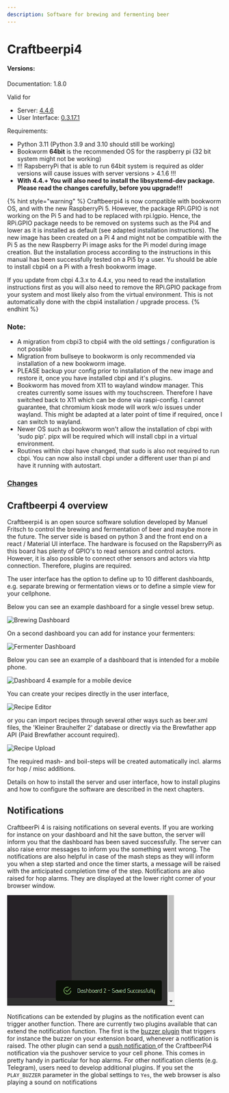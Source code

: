 ```yaml
---
description: Software for brewing and fermenting beer
---
```


# Craftbeerpi4

#### Versions:

Documentation: 1.8.0

Valid for 
- Server: [4.4.6](https://pypi.org/project/cbpi4/)
- User Interface: [0.3.17.1](https://pypi.org/project/cbpi4gui/)

Requirements:
- Python 3.11 (Python 3.9 and 3.10 should still be working)
- Bookworm <strong>64bit</strong> is the recommended OS for the raspberry pi (32 bit system might not be working)
- !!! RapsberryPi that is able to run 64bit system is required as older versions will cause issues with server versions > 4.1.6 !!!
- <strong>With 4.4.+ You will also need to install the libsystemd-dev package. Please read the changes carefully, before you upgrade!!!</strong>

{% hint style="warning" %}
Craftbeerpi4 is now compatible with bookworm OS, and with the new RaspberryPi 5. However, the package RPi.GPIO is not working on the Pi 5 and had to be replaced with rpi.lgpio. Hence, the RPi.GPIO package needs to be removed on systems such as the Pi4 and lower as it is installed as default (see adapted installation instructions). The new image has been created on a Pi 4 and might not be compatible with the Pi 5 as the new Raspberry Pi image asks for the Pi model during image creation. But the installation process according to the instructions in this manual has been successfully tested on a Pi5 by a user. Yu should be able to install cbpi4 on a Pi with a fresh bookworm image.

If you update from cbpi 4.3.x to 4.4.x, you need to read the installation instructions first as you will also need to remove the RPi.GPIO package from your system and most likely also from the virtual environment. This is not automatically done with the cbpi4 installation / upgrade process.
{% endhint %}

### Note:
- A migration from cbpi3 to cbpi4 with the old settings / configuration is not possible
- Migration from bullseye to bookworm is only recommended via installation of a new bookworm image.
- PLEASE backup your config prior to installation of the new image and restore it, once you have installed cbpi and it's plugins.
- Bookworm has moved from X11 to wayland window manager. This creates currently some issues with my touchscreen. Therefore I have switched back to X11 which can be done via raspi-config. I cannot guarantee, that chromium kiosk mode will work w/o issues under wayland. This might be adapted at a later point of time if required, once I can switch to wayland.
- Newer OS such as bookworm won't allow the installation of cbpi with 'sudo pip'. pipx will be required which will install cbpi in a virtual environment.
- Routines within cbpi have changed, that sudo is also not required to run cbpi. You can now also install cbpi under a different user than pi and have it running with autostart.

### [Changes](master/Changes.md)

## Craftbeerpi 4 overview

Craftbeerpi4 is an open source software solution developed by Manuel Fritsch to control the brewing and fermentation of beer and maybe more in the future. The server side is based on python 3 and the front end on a react / Material UI interface. The hardware is focused on the RapsberryPi as this board has plenty of GPIO's to read sensors and control actors. However, it is also possible to connect other sensors and actors via http connection. Therefore, plugins are required.

The user interface has the option to define up to 10 different dashboards, e.g. separate brewing or fermentation views or to define a simple view for your cellphone.

Below you can see an example dashboard for a single vessel brew setup.

![Brewing Dashboard](.gitbook/assets/cbpi4\_brew.png)

On a second dashboard you can add for instance your fermenters:

![Fermenter Dashboard](.gitbook/assets/cbp4\_ferment.png)

Below you can see an example of a dashboard that is intended for a mobile phone.

![Dashboard 4 example for a mobile device](.gitbook/assets/cbpi\_mobile\_dashboard.jpg)

You can create your recipes directly in the user interface,

![Recipe Editor](.gitbook/assets/cbpi4\_mash\_profile.png)

or you can import recipes through several other ways such as beer.xml files, the 'Kleiner Brauhelfer 2' database or directly via the Brewfather app API (Paid Brewfather account required).

![Recipe Upload](.gitbook/assets/cbpi4\_recipe\_upload.png)

The required mash- and boil-steps will be created automatically incl. alarms for hop / misc additions.

Details on how to install the server and user interface, how to install plugins and how to configure the software are described in the next chapters.

## Notifications

CraftbeerPi 4 is raising notifications on several events. If you are working for instance on your dashboard and hit the save button, the server will inform you that the dashboard has been saved successfully. The server can also raise error messages to inform you the something went wrong. The notifications are also helpful in case of the mash steps as they will inform you when a step started and once the timer starts, a message will be raised with the anticipated completion time of the step. Notifications are also raised for hop alarms. They are displayed at the lower right corner of your browser window.

![CraftbeerPi 4 Notification in browser window](.gitbook/assets/cbpi4-notofocation.png)

Notifications can be extended by plugins as the notification event can trigger another function. There are currently two plugins available that can extend the notification function. The first is the [buzzer plugin](https://github.com/PiBrewing/cbpi4-buzzer) that triggers for instance the buzzer on your extension board, whenever a notification is raised. The other plugin can send a [push notification ](https://github.com/PiBrewing/cbpi4-PushOver)of the CraftbeerPi4 notification via the pushover service to your cell phone. This comes in pretty handy in particular for hop alarms. For other notification clients (e.g. Telegram), users need to develop additional plugins. If you set the `PLAY_BUZZER` parameter in the global settings to `Yes`, the web browser is also playing a sound on notifications
